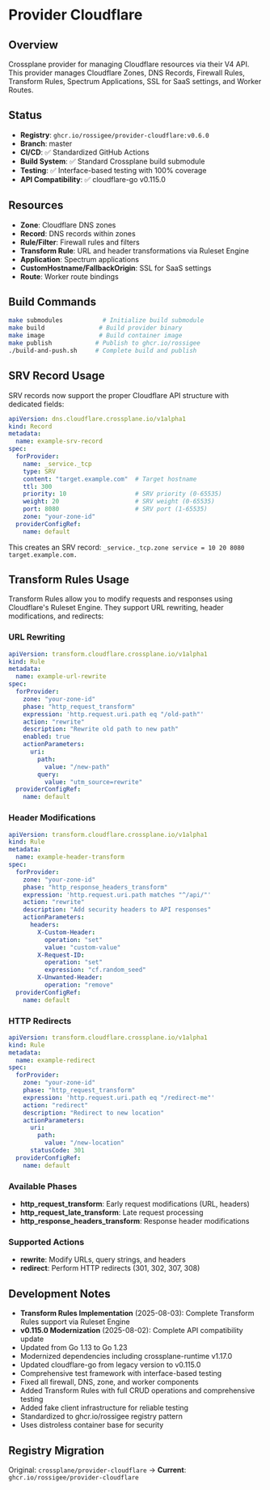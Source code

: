# Provider Cloudflare

## Overview
Crossplane provider for managing Cloudflare resources via their V4 API. This provider manages Cloudflare Zones, DNS Records, Firewall Rules, Transform Rules, Spectrum Applications, SSL for SaaS settings, and Worker Routes.

## Status
- **Registry**: `ghcr.io/rossigee/provider-cloudflare:v0.6.0` 
- **Branch**: master
- **CI/CD**: ✅ Standardized GitHub Actions
- **Build System**: ✅ Standard Crossplane build submodule
- **Testing**: ✅ Interface-based testing with 100% coverage
- **API Compatibility**: ✅ cloudflare-go v0.115.0

## Resources
- **Zone**: Cloudflare DNS zones
- **Record**: DNS records within zones
- **Rule/Filter**: Firewall rules and filters
- **Transform Rule**: URL and header transformations via Ruleset Engine
- **Application**: Spectrum applications
- **CustomHostname/FallbackOrigin**: SSL for SaaS settings
- **Route**: Worker route bindings

## Build Commands
```bash
make submodules           # Initialize build submodule
make build               # Build provider binary
make image               # Build container image
make publish            # Publish to ghcr.io/rossigee
./build-and-push.sh     # Complete build and publish
```

## SRV Record Usage

SRV records now support the proper Cloudflare API structure with dedicated fields:

```yaml
apiVersion: dns.cloudflare.crossplane.io/v1alpha1
kind: Record
metadata:
  name: example-srv-record
spec:
  forProvider:
    name: _service._tcp
    type: SRV
    content: "target.example.com"  # Target hostname
    ttl: 300
    priority: 10                   # SRV priority (0-65535)
    weight: 20                     # SRV weight (0-65535)  
    port: 8080                     # SRV port (1-65535)
    zone: "your-zone-id"
  providerConfigRef:
    name: default
```

This creates an SRV record: `_service._tcp.zone service = 10 20 8080 target.example.com.`

## Transform Rules Usage

Transform Rules allow you to modify requests and responses using Cloudflare's Ruleset Engine. They support URL rewriting, header modifications, and redirects:

### URL Rewriting

```yaml
apiVersion: transform.cloudflare.crossplane.io/v1alpha1
kind: Rule
metadata:
  name: example-url-rewrite
spec:
  forProvider:
    zone: "your-zone-id"
    phase: "http_request_transform"
    expression: 'http.request.uri.path eq "/old-path"'
    action: "rewrite"
    description: "Rewrite old path to new path"
    enabled: true
    actionParameters:
      uri:
        path:
          value: "/new-path"
        query:
          value: "utm_source=rewrite"
  providerConfigRef:
    name: default
```

### Header Modifications

```yaml
apiVersion: transform.cloudflare.crossplane.io/v1alpha1
kind: Rule
metadata:
  name: example-header-transform
spec:
  forProvider:
    zone: "your-zone-id" 
    phase: "http_response_headers_transform"
    expression: 'http.request.uri.path matches "^/api/"'
    action: "rewrite"
    description: "Add security headers to API responses"
    actionParameters:
      headers:
        X-Custom-Header:
          operation: "set"
          value: "custom-value"
        X-Request-ID:
          operation: "set"
          expression: "cf.random_seed"
        X-Unwanted-Header:
          operation: "remove"
  providerConfigRef:
    name: default
```

### HTTP Redirects

```yaml
apiVersion: transform.cloudflare.crossplane.io/v1alpha1
kind: Rule
metadata:
  name: example-redirect
spec:
  forProvider:
    zone: "your-zone-id"
    phase: "http_request_transform"
    expression: 'http.request.uri.path eq "/redirect-me"'
    action: "redirect"
    description: "Redirect to new location"
    actionParameters:
      uri:
        path:
          value: "/new-location"
      statusCode: 301
  providerConfigRef:
    name: default
```

### Available Phases

- **http_request_transform**: Early request modifications (URL, headers)
- **http_request_late_transform**: Late request processing 
- **http_response_headers_transform**: Response header modifications

### Supported Actions

- **rewrite**: Modify URLs, query strings, and headers
- **redirect**: Perform HTTP redirects (301, 302, 307, 308)

## Development Notes
- **Transform Rules Implementation** (2025-08-03): Complete Transform Rules support via Ruleset Engine
- **v0.115.0 Modernization** (2025-08-02): Complete API compatibility update
- Updated from Go 1.13 to Go 1.23 
- Modernized dependencies including crossplane-runtime v1.17.0
- Updated cloudflare-go from legacy version to v0.115.0
- Comprehensive test framework with interface-based testing
- Fixed all firewall, DNS, zone, and worker components
- Added Transform Rules with full CRUD operations and comprehensive testing
- Added fake client infrastructure for reliable testing
- Standardized to ghcr.io/rossigee registry pattern
- Uses distroless container base for security

## Registry Migration
Original: `crossplane/provider-cloudflare` → **Current**: `ghcr.io/rossigee/provider-cloudflare`